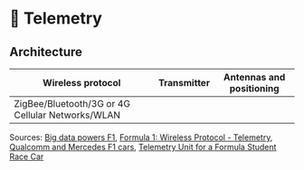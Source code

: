# 📡 Telemetry

## Architecture

| Wireless protocol                                | Transmitter | Antennas and positioning |
| ------------------------------------------------ | ----------- | ------------------------ |
| ZigBee/Bluetooth/3G or 4G Cellular Networks/WLAN |             |                          |

Sources: [Big data powers F1](https://www.intel.co.uk/content/www/uk/en/it-management/cloud-analytic-hub/big-data-powers-f1.html), [Formula 1: Wireless Protocol - Telemetry](https://www.reddit.com/r/formula1/comments/7bbscd/wireless_protocol_telemetry/), [Qualcomm and Mercedes F1 cars](https://www.forbes.com/sites/tiriasresearch/2017/11/01/qualcomm-and-mercedes-f1-cars/#64baa89de45d), [Telemetry Unit for a Formula Student Race Car](https://pub.tik.ee.ethz.ch/students/2013-HS/SA-2013-67.pdf)
